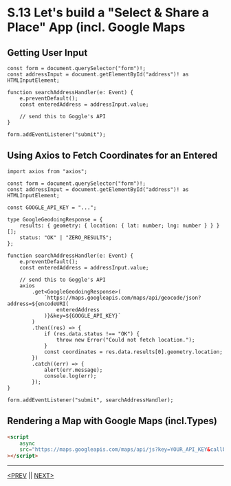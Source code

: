 # S.13 Let's build a "Select & Share a Place" App (incl. Google Maps

## Getting User Input

```tsx
const form = document.querySelector("form")!;
const addressInput = document.getElementById("address")! as HTMLInputElement;

function searchAddressHandler(e: Event) {
	e.preventDefault();
	const enteredAddress = addressInput.value;

	// send this to Goggle's API
}

form.addEventListener("submit");
```

## Using Axios to Fetch Coordinates for an Entered

```tsx
import axios from "axios";

const form = document.querySelector("form")!;
const addressInput = document.getElementById("address")! as HTMLInputElement;

const GOOGLE_API_KEY = "...";

type GoogleGeodoingResponse = {
	results: { geometry: { location: { lat: number; lng: number } } }[];
	status: "OK" | "ZERO_RESULTS";
};

function searchAddressHandler(e: Event) {
	e.preventDefault();
	const enteredAddress = addressInput.value;

	// send this to Goggle's API
	axios
		.get<GoogleGeodoingResponse>(
			`https://maps.googleapis.com/maps/api/geocode/json?address=${encodeURI(
				enteredAddress
			)}&key=${GOOGLE_API_KEY}`
		)
		.then((res) => {
			if (res.data.status !== "OK") {
				throw new Error("Could not fetch location.");
			}
			const coordinates = res.data.results[0].geometry.location;
		})
		.catch((err) => {
			alert(err.message);
			console.log(err);
		});
}

form.addEventListener("submit", searchAddressHandler);
```

## Rendering a Map with Google Maps (incl.Types)

```html
<script
	async
	src="https://maps.googleapis.com/maps/api/js?key=YOUR_API_KEY&callback=initMap"
></script>
```

---

[<PREV](./230508.md) || [NEXT>](./230510.md)
